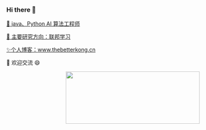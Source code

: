 ### Hi there 👋

<!--
**TheBetterKong/TheBetterKong** is a ✨ _special_ ✨ repository because its `README.md` (this file) appears on your GitHub profile.

Here are some ideas to get you started:

- 🔭 I’m currently working on ...
- 🌱 I’m currently learning ...
- 👯 I’m looking to collaborate on ...
- 🤔 I’m looking for help with ...
- 💬 Ask me about ...
- 📫 How to reach me: ...
- 😄 Pronouns: ...
- ⚡ Fun fact: ...
-->

<!--
#    total width = 854 px
----------|---------|----------
   left   | padding |  right
  465 px  |  40 px  |  349 px
----------|---------|----------
    total height = 280 px
-->


<a href="https://github.com/bugstop?tab=repositories">

<div>
🌱 java、Python AI 算法工程师

🔭 主要研究方向：联邦学习

✨个人博客：www.thebetterkong.cn

💬 欢迎交流 😄
</div>

<div>
   <img align="right" height="137" width="349" src="https://github-readme-stats.vercel.app/api?username=TheBetterKong&show_icons=true&include_all_commits=true&hide_border=true&bg_color=-40,6A2FA8,BF2FA8&title_color=FFFFFF&text_color=F0F0F0&icon_color=DECEAB" />
</div>

</a>
